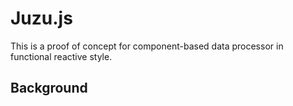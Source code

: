 # Juzu.js

This is a proof of concept for component-based data processor in functional reactive style.


## Background
